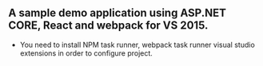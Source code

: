 A sample demo application using ASP.NET CORE, React and webpack for VS 2015.
---

* You need to install NPM task runner, webpack task runner visual studio extensions in order to configure project.

